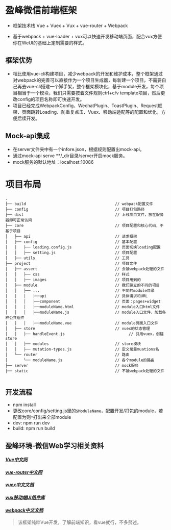 # 盈峰微信前端框架

* 框架技术栈 Vue + Vuex + Vux + vue-router + Webpack

* 基于webpack + vue-loader + vux可以快速开发移动端页面，配合vux方便你在WeUI的基础上定制需要的样式。


## 框架优势

* 相比使用vue-cli构建项目，减少webpack的开发和维护成本，整个框架通过对webpack的完善可以直接作为一个项目生成器，每新建一个项目，不需要自己再去vue-cli搭建一个脚手架，整个框架模块化，基于module开发，每个项目相当于一个模块，我们只需要按着文件规则ctrl+c/v template项目，然后更改config的项目名称即可快速开发。
* 项目已经完成WebpackConfig、WechatPlugin、ToastPlugin、Request框架、页面跳转Loading、防重复点击、Vuex、移动端适配等的配置和优化，方便后续开发。


## Mock-api集成
* 在server文件夹中有一个infore.json，根据规则配置出mock-api。
* 通过mock-api serve **/_dir目录/server开启mock服务。
* mock服务的默认地址：localhost:10086


# 项目布局

```
.
├── build                                       // webpack配置文件
├── config                                      // 项目打包路径
├── dist                                        // 上线项目文件，放在服务器即可正常访问
├── core                                        // 项目配置和核心代码，不基于项目
│   ├── api                                     // 请求框架
│   ├── config                                  // 基本配置
│   │   ├── loading.config.js                   // 页面切换loading配置
│   │   ├── setting.js                          // 项目配置
│   ├── utils 				                    // 工具
├── project                                     // 项目文件
│  	├── assert                                  // 会被webpack处理的文件
│   │   ├── css                                 // 样式
│   │   ├── images 				                // 项目用到的
│  	├── module                                  // 我们建立的不同的项目
│   │   ├── ...                                 // 不同的module目录
│  	│   │   ├──api							    // 具体请求和URL
│  	│   │   ├──component			            // 页面：pages+widget
│  	│   │   ├──moduleName.html			        // module入口html文件
│  	│   │   ├──moduleName.js			        // module入口文件，加载各种公共组件
│  	│   │   ├──moduleName.vue			        // module页面入口文件
│   ├── store                                   // vuex的状态管理
│   │   ├── handleEvent.js                            // 引用vuex，创建store
│   │   ├── modules                             // store模块
│   │   ├── mutation-types.js                   // 定义常量muations名
│   └── router                                  // 路由
│       └── moduleName.js                       // 各个module的路由
├── server                                      // mock服务
├── static                                      // 不被webpack处理的文件


```
## 开发流程
* npm install
* 更改core/config/setting.js里的```$ModuleName```，配置开发/打包的module，若配置为则```*```打出来全部module
* dev: npm run dev
* build: npm run build

## 盈峰环境-微信Web学习相关资料

#### *[Vue中文网](https://cn.vuejs.org/)*
#### *[vue-router中文网](https://router.vuejs.org/zh-cn/)*
#### *[vuex中文文档](https://vuex.vuejs.org/zh-cn/)*
#### *[vux移动端UI组件库](https://vux.li/)*
#### *[webpack中文文档](https://doc.webpack-china.org/)*

> 该框架纯粹Vue开发，了解前端知识，看vue就行，不多赘述。


